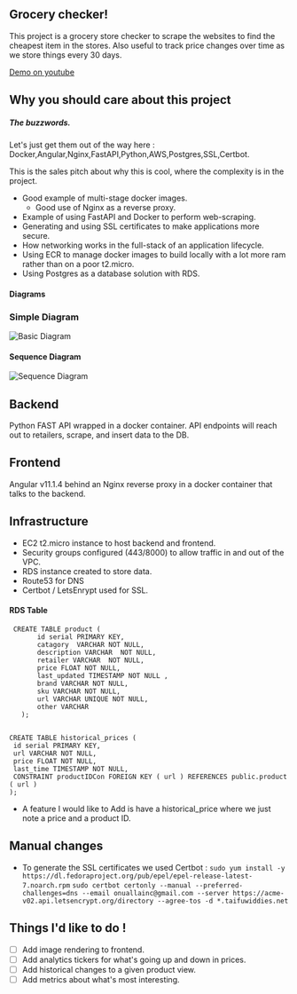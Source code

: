 ## Grocery checker!
This project is a grocery store checker to scrape the websites to find the cheapest item in the stores.
Also useful to track price changes over time as we store things every 30 days.

[Demo on youtube](https://www.youtube.com/watch?v=R-QvetimMjE)

## Why you should care about this project

##### The buzzwords.
Let's just get them out of the way here : Docker,Angular,Nginx,FastAPI,Python,AWS,Postgres,SSL,Certbot.

This is the sales pitch about why this is cool, where the complexity is in the project.

- Good example of multi-stage docker images.
    - Good use of Nginx as a reverse proxy.
- Example of using FastAPI and Docker to perform web-scraping.
- Generating and using SSL certificates to make applications more secure.
- How networking works in the full-stack of an application lifecycle.
- Using ECR to manage docker images to build locally with a lot more ram rather than on a poor t2.micro.
- Using Postgres as a database solution with RDS.
####  Diagrams
### Simple Diagram
![Basic Diagram](https://i.imgur.com/HpOiY93.png)
#### Sequence Diagram
![Sequence Diagram](https://i.imgur.com/doP0B4Y.png)



## Backend

Python FAST API wrapped in a docker container. 
API endpoints will reach out to retailers, scrape, and insert data to the DB.

## Frontend

Angular v11.1.4 behind an Nginx reverse proxy in a docker container that talks to the backend.

## Infrastructure

- EC2 t2.micro instance to host backend and frontend.
- Security groups configured (443/8000) to allow traffic in and out of the VPC.
- RDS instance created to store data.
- Route53 for DNS
- Certbot / LetsEnrypt used for SSL.

#### RDS Table
```
 CREATE TABLE product (
       id serial PRIMARY KEY,
       catagory  VARCHAR NOT NULL,
       description VARCHAR  NOT NULL,
       retailer VARCHAR  NOT NULL,
       price FLOAT NOT NULL,
       last_updated TIMESTAMP NOT NULL ,
       brand VARCHAR NOT NULL,
       sku VARCHAR NOT NULL,
       url VARCHAR UNIQUE NOT NULL,
       other VARCHAR
   );


CREATE TABLE historical_prices ( 
 id serial PRIMARY KEY, 
 url VARCHAR NOT NULL, 
 price FLOAT NOT NULL, 
 last_time TIMESTAMP NOT NULL, 
 CONSTRAINT productIDCon FOREIGN KEY ( url ) REFERENCES public.product ( url ) 
); 
```

- A feature I would like to Add is have a historical_price where we just note a price and a product ID.

## Manual changes

- To generate the SSL certificates we used Certbot :
`sudo yum install -y https://dl.fedoraproject.org/pub/epel/epel-release-latest-7.noarch.rpm`
`sudo certbot certonly --manual --preferred-challenges=dns --email onuallainc@gmail.com --server https://acme-v02.api.letsencrypt.org/directory --agree-tos -d *.taifuwiddies.net`


## Things I'd like to do !

- [ ] Add image rendering to frontend.
- [ ] Add analytics tickers for what's going up and down in prices.
- [ ] Add historical changes to a given product view.
- [ ] Add metrics about what's most interesting.
